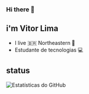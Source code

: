 ### Hi there 👋

## i'm Vitor Lima
- I live :brazil: Northeastern :space_invader:
- Estudante de tecnologias :computer: 
## status
![Estatísticas do GitHub](https://github-readme-stats.vercel.app/api?username=victor-0324&show_icons=true&count_private=true&theme=chartreuse-dark)





